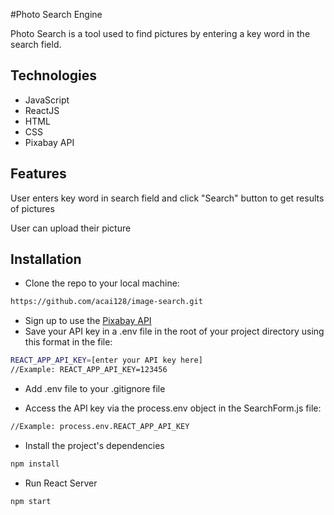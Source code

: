 #Photo Search Engine 

Photo Search is a tool used to find pictures by entering a key word in the search field.
<!-- 
Deployed site: https://acai128.github.io/image-search/ -->


## Technologies 
* JavaScript 
* ReactJS
* HTML
* CSS 
* Pixabay API 

## Features

User enters key word in search field and click "Search" button to get results of pictures 

<!-- ![](recording(1).gif) -->

User can upload their picture

## Installation

* Clone the repo to your local machine: 
```bash
https://github.com/acai128/image-search.git
```
* Sign up to use the [Pixabay API](https://pixabay.com/service/about/api/)
* Save your API key in a .env file in the root of your project directory using this format in the file: 

```bash
REACT_APP_API_KEY=[enter your API key here]
//Example: REACT_APP_API_KEY=123456
```
* Add .env file to your .gitignore file 

* Access the API key via the process.env object in the SearchForm.js file: 

```bash
//Example: process.env.REACT_APP_API_KEY
```
* Install the project's dependencies 

```bash
npm install 
```
* Run React Server 

```bash
npm start 
```

